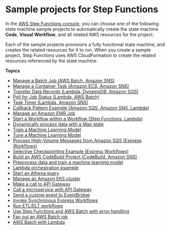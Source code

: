 # Sample projects for Step Functions<a name="create-sample-projects"></a>

In the [AWS Step Functions console](https://console.aws.amazon.com/states/home?region=us-east-1#/), you can choose one of the following state machine sample projects to automatically create the state machine **Code**, **Visual Workflow**, and all related AWS resources for the project\. 

Each of the sample projects provisions a fully functional state machine, and creates the related resources for it to run\. When you create a sample project, Step Functions uses AWS CloudFormation to create the related resources referenced by the state machine\.

**Topics**
+ [Manage a Batch Job \(AWS Batch, Amazon SNS\)](batch-job-notification.md)
+ [Manage a Container Task \(Amazon ECS, Amazon SNS\)](sample-project-container-task-notification.md)
+ [Transfer Data Records \(Lambda, DynamoDB, Amazon SQS\)](sample-project-transfer-data-sqs.md)
+ [Poll for Job Status \(Lambda, AWS Batch\)](sample-project-job-poller.md)
+ [Task Timer \(Lambda, Amazon SNS\)](task-timer-sample.md)
+ [Callback Pattern Example \(Amazon SQS, Amazon SNS, Lambda\)](callback-task-sample-sqs.md)
+ [Manage an Amazon EMR Job](sample-emr-job.md)
+ [Start a Workflow within a Workflow \(Step Functions, Lambda\)](sample-start-workflow.md)
+ [Dynamically process data with a Map state](sample-map-state.md)
+ [Train a Machine Learning Model](sample-train-model.md)
+ [Tune a Machine Learning Model](sample-hyper-tuning.md)
+ [Process High\-Volume Messages from Amazon SQS \(Express Workflows\)](sample-project-express-high-volume-sqs.md)
+ [Selective Checkpointing Example \(Express Workflows\)](sample-project-express-selective-checkpointing.md)
+ [Build an AWS CodeBuild Project \(CodeBuild, Amazon SNS\)](sample-project-codebuild.md)
+ [Preprocess data and train a machine learning model](sample-preprocess-feature-transform.md)
+ [Lambda orchestration example](sample-lambda-orchestration.md)
+ [Start an Athena query](sample-athena-query.md)
+ [Manage an Amazon EKS cluster](sample-eks-cluster.md)
+ [Make a call to API Gateway](sample-apigateway-workflow.md)
+ [Call a microservice with API Gateway](sample-apigateway-ecs-workflow.md)
+ [Send a custom event to EventBridge](sample-eventbridge-custom-event.md)
+ [Invoke Synchronous Express Workflows](synchronous-execution.md)
+ [Run ETL/ELT workflows](sample-etl-orchestration.md)
+ [Use Step Functions and AWS Batch with error handling](sample-batch-error-handling.md)
+ [Fan out an AWS Batch job](sample-batch-fan-out.md)
+ [AWS Batch with Lambda](sample-batch-lambda.md)